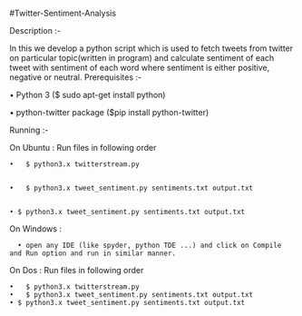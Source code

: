 #Twitter-Sentiment-Analysis

Description :-

In this we develop a python script which is used to fetch tweets from twitter on particular topic(written in 
program) and calculate sentiment of each tweet with sentiment of each word where sentiment is either positive, 
negative or neutral.
Prerequisites :-


• Python 3
  ($ sudo apt-get install python)
  
  
• python-twitter package
  ($pip install python-twitter)
  
Running :-

 On Ubuntu : Run files in following order
 
 
    •	$ python3.x twitterstream.py
    
    
    •	$ python3.x tweet_sentiment.py sentiments.txt output.txt
    
    
    • $ python3.x tweet_sentiment.py sentiments.txt output.txt

On Windows :


      •	open any IDE (like spyder, python TDE ...) and click on Compile and Run option and run in similar manner.

On Dos : Run files in following order


    •	$ python3.x twitterstream.py
    •	$ python3.x tweet_sentiment.py sentiments.txt output.txt
    • $ python3.x tweet_sentiment.py sentiments.txt output.txt 
